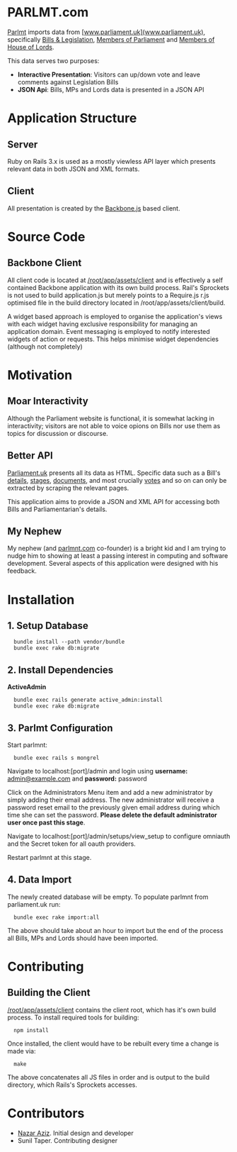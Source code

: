 # PARLMT.com

[Parlmt](parlmnt.com) imports data from [www.parliament.uk](www.parliament.uk), specifically [Bills & Legislation](http://www.parliament.uk/business/bills-and-legislation/), [Members of Parliament](http://www.parliament.uk/mps-lords-and-offices/mps/) and [Members of House of Lords](http://www.parliament.uk/mps-lords-and-offices/lords/).

This data serves two purposes:

+ **Interactive Presentation**: Visitors can up/down vote and leave comments against Legislation Bills
+ **JSON Api**: Bills, MPs and Lords data is presented in a JSON API

# Application Structure

## Server

Ruby on Rails 3.x is used as a mostly viewless API layer which presents relevant data in both JSON and XML formats.

## Client

All presentation is created by the [Backbone.js](http://backbonejs.org) based client.

# Source Code

## Backbone Client

All client code is located at [/root/app/assets/client](https://github.com/nazar/parlmnt/tree/master/app/assets/client) and is effectively a self contained Backbone application with its own build process. Rail's Sprockets is not used to build application.js but merely points to a Require.js r.js optimised file in the build directory located in /root/app/assets/client/build.

A widget based approach is employed to organise the application's views with each widget having exclusive responsibility for managing an application domain. Event messaging is employed to notify interested widgets of action or requests. This helps minimise widget dependencies (although not completely)

# Motivation

## Moar Interactivity

Although the Parliament website is functional, it is somewhat lacking in interactivity; visitors are not able to voice opions on Bills nor use them as topics for discussion or discourse.

## Better API

[Parliament.uk](Parliament.uk) presents  all its data as HTML. Specific data such as a Bill's [details](http://services.parliament.uk/bills/2012-13/antarctic.html), [stages](http://services.parliament.uk/bills/2012-13/antarctic/stages.html), [documents](http://services.parliament.uk/bills/2012-13/antarctic/documents.html), and most crucially [votes](http://www.publications.parliament.uk/pa/cm201213/cmhansrd/cm130129/debtext/130129-0002.htm#13012946000001) and so on can only be extracted by scraping the relevant pages.

This application aims to provide a JSON and XML API for accessing both Bills and Parliamentarian's details.

## My Nephew

My nephew (and [parlmnt.com](parlmnt.com) co-founder) is a bright kid and I am trying to nudge him to showing at least a passing interest in computing and software development. Several aspects of this application were designed with his feedback.


# Installation

## 1. Setup Database

```shell
  bundle install --path vendor/bundle
  bundle exec rake db:migrate
```

## 2. Install Dependencies


**ActiveAdmin**

```shell
  bundle exec rails generate active_admin:install
  bundle exec rake db:migrate
```

## 3. Parlmt Configuration

Start parlmnt:

```shell
  bundle exec rails s mongrel
```

Navigate to localhost:[port]/admin and login using **username:** admin@example.com and **password:** password

Click on the Administrators Menu item and add a new administrator by simply adding their email address. The new administrator will receive a password reset email to the previously given email address during which time she can set the password. **Please delete the default administrator user once past this stage**.

Navigate to localhost:[port]/admin/setups/view_setup to configure omniauth and the Secret token for all oauth providers.

Restart parlmnt at this stage.

## 4. Data Import

The newly created database will be empty. To populate parlmnt from parliament.uk run:

```shell
  bundle exec rake import:all
```

The above should take about an hour to import but the end of the process all Bills, MPs and Lords should have been imported.

# Contributing

## Building the Client

[/root/app/assets/client](https://github.com/nazar/parlmnt/tree/master/app/assets/client) contains the client root, which has it's own build process. To install required tools for building:

```shell
  npm install
```

Once installed, the client would have to be rebuilt every time a change is made via:

```shell
  make
```

The above concatenates all JS files in order and is output to the build directory, which Rails's Sprockets accesses.

# Contributors

* [Nazar Aziz](http://panthersoftware.com). Initial design and developer
* Sunil Taper. Contributing designer
